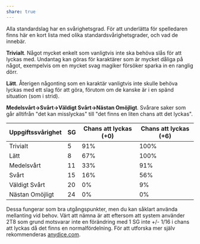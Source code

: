 ```yaml
---
share: true
---
```


Alla standardslag har en svårighetsgrad. För att underlätta för spelledaren finns här en kort lista med olika standardsvårighetsgrader, och vad de innebär.

**Trivialt**. Något mycket enkelt som vanligtvis inte ska behöva slås för att lyckas med. Undantag kan göras för karaktärer som är mycket dåliga på något, exempelvis om en mycket svag magiker försöker sparka in en ranglig dörr.

**Lätt**. Återigen någonting som en karaktär vanligtvis inte skulle behöva lyckas med ett slag för att göra, förutom om de kanske är i en spänd situation (som i strid).

**Medelsvårt->Svårt->Väldigt Svårt->Nästan Omöjligt**. Svårare saker som går alltifrån "det kan misslyckas" till "det finns en liten chans att det lyckas".

| Uppgiftssvårighet | SG  | Chans att lyckas (+0) | Chans att lyckas (+6) |
| ----------------- | --- | --------------------- | --------------------- |
| Trivialt          | 5   | 91%                   | 100%                  |
| Lätt              | 8   | 67%                   | 100%                  |
| Medelsvårt        | 11  | 33%                   | 91%                   |
| Svårt             | 15  | 16%                   | 56%                   |
| Väldigt Svårt     | 20  | 0%                    | 9%                    |
| Nästan Omöjligt   | 24  | 0%                    | 0%                    |

Dessa fungerar som bra utgångspunkter, men du kan såklart använda mellanting vid behov. Värt att nämna är att eftersom att system använder 2T8 som grund motsvarar inte en förändring med 1 SG inte +/- 1/16 i chans att lyckas då det finns en normalfördelning. För att utforska mer själv rekommenderas [anydice.com](https://anydice.com/). 
